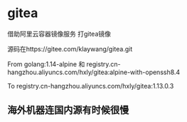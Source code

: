 # gitea
借助阿里云容器镜像服务 打gitea镜像

源码在https://gitee.com/klaywang/gitea.git

From golang:1.14-alpine 和 registry.cn-hangzhou.aliyuncs.com/hxly/gitea:alpine-with-openssh8.4

To   registry.cn-hangzhou.aliyuncs.com/hxly/gitea:1.13.0.3

## 海外机器连国内源有时候很慢
